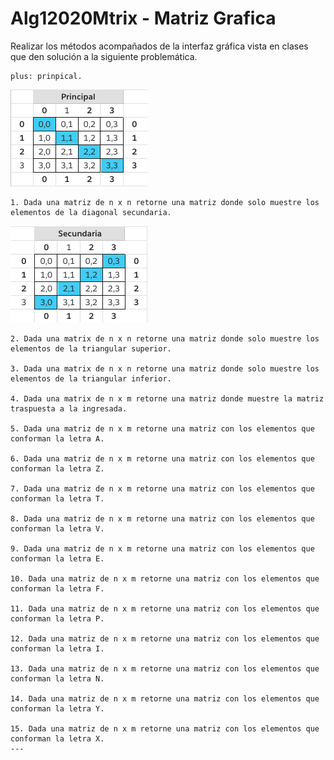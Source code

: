 # Alg12020Mtrix - Matriz Grafica

Realizar los métodos acompañados de la interfaz gráfica vista en clases que den solución a la siguiente problemática.

    plus: prinpical.

![principal](resources/img/principal.png)

    1. Dada una matriz de n x n retorne una matriz donde solo muestre los elementos de la diagonal secundaria.
![principal](resources/img/secundary.png)

    2. Dada una matrix de n x n retorne una matriz donde solo muestre los elementos de la triangular superior.

    3. Dada una matrix de n x n retorne una matriz donde solo muestre los elementos de la triangular inferior.
    
    4. Dada una matrix de n x m retorne una matriz donde muestre la matriz traspuesta a la ingresada.
    
    5. Dada una matriz de n x m retorne una matriz con los elementos que conforman la letra A.
    
    6. Dada una matriz de n x m retorne una matriz con los elementos que conforman la letra Z.
    
    7. Dada una matriz de n x m retorne una matriz con los elementos que conforman la letra T.
    
    8. Dada una matriz de n x m retorne una matriz con los elementos que conforman la letra V.
    
    9. Dada una matriz de n x m retorne una matriz con los elementos que conforman la letra E.

    10. Dada una matriz de n x m retorne una matriz con los elementos que conforman la letra F.
    
    11. Dada una matriz de n x m retorne una matriz con los elementos que conforman la letra P.
    
    12. Dada una matriz de n x m retorne una matriz con los elementos que conforman la letra I.
    
    13. Dada una matriz de n x m retorne una matriz con los elementos que conforman la letra N.
    
    14. Dada una matriz de n x m retorne una matriz con los elementos que conforman la letra Y.
    
    15. Dada una matriz de n x m retorne una matriz con los elementos que conforman la letra X.
    ---
